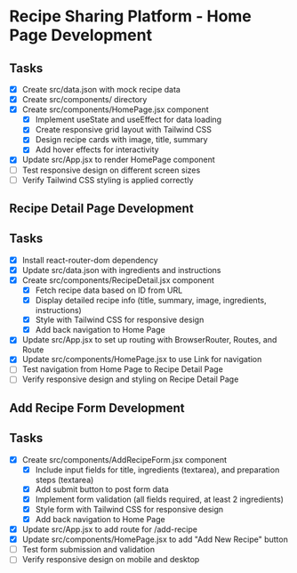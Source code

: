 # Recipe Sharing Platform - Home Page Development

## Tasks
- [x] Create src/data.json with mock recipe data
- [x] Create src/components/ directory
- [x] Create src/components/HomePage.jsx component
  - [x] Implement useState and useEffect for data loading
  - [x] Create responsive grid layout with Tailwind CSS
  - [x] Design recipe cards with image, title, summary
  - [x] Add hover effects for interactivity
- [x] Update src/App.jsx to render HomePage component
- [ ] Test responsive design on different screen sizes
- [ ] Verify Tailwind CSS styling is applied correctly

## Recipe Detail Page Development

## Tasks
- [x] Install react-router-dom dependency
- [x] Update src/data.json with ingredients and instructions
- [x] Create src/components/RecipeDetail.jsx component
  - [x] Fetch recipe data based on ID from URL
  - [x] Display detailed recipe info (title, summary, image, ingredients, instructions)
  - [x] Style with Tailwind CSS for responsive design
  - [x] Add back navigation to Home Page
- [x] Update src/App.jsx to set up routing with BrowserRouter, Routes, and Route
- [x] Update src/components/HomePage.jsx to use Link for navigation
- [ ] Test navigation from Home Page to Recipe Detail Page
- [ ] Verify responsive design and styling on Recipe Detail Page

## Add Recipe Form Development

## Tasks
- [x] Create src/components/AddRecipeForm.jsx component
  - [x] Include input fields for title, ingredients (textarea), and preparation steps (textarea)
  - [x] Add submit button to post form data
  - [x] Implement form validation (all fields required, at least 2 ingredients)
  - [x] Style form with Tailwind CSS for responsive design
  - [x] Add back navigation to Home Page
- [x] Update src/App.jsx to add route for /add-recipe
- [x] Update src/components/HomePage.jsx to add "Add New Recipe" button
- [ ] Test form submission and validation
- [ ] Verify responsive design on mobile and desktop
